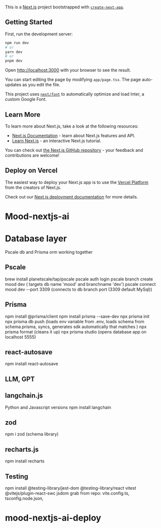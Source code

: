 This is a [Next.js](https://nextjs.org/) project bootstrapped with [`create-next-app`](https://github.com/vercel/next.js/tree/canary/packages/create-next-app).

## Getting Started

First, run the development server:

```bash
npm run dev
# or
yarn dev
# or
pnpm dev
```

Open [http://localhost:3000](http://localhost:3000) with your browser to see the result.

You can start editing the page by modifying `app/page.tsx`. The page auto-updates as you edit the file.

This project uses [`next/font`](https://nextjs.org/docs/basic-features/font-optimization) to automatically optimize and load Inter, a custom Google Font.

## Learn More

To learn more about Next.js, take a look at the following resources:

- [Next.js Documentation](https://nextjs.org/docs) - learn about Next.js features and API.
- [Learn Next.js](https://nextjs.org/learn) - an interactive Next.js tutorial.

You can check out [the Next.js GitHub repository](https://github.com/vercel/next.js/) - your feedback and contributions are welcome!

## Deploy on Vercel

The easiest way to deploy your Next.js app is to use the [Vercel Platform](https://vercel.com/new?utm_medium=default-template&filter=next.js&utm_source=create-next-app&utm_campaign=create-next-app-readme) from the creators of Next.js.

Check out our [Next.js deployment documentation](https://nextjs.org/docs/deployment) for more details.
# Mood-nextjs-ai

# Database layer
Pscale db and Prisma orm working together

## Pscale
brew install planetscale/tap/pscale
pscale auth login
pscale branch create mood dev
( targets db name 'mood' and branchname 'dev')
pscale connect mood dev --port 3309 
(connects to db branch port (3309 default MySql))

## Prisma
npm install @prisma/client
npm install prisma --save-dev
npx prisma init
npx prisma db push
(loads env variable from .env, loads schema from schema.prisma, syncs, generates sdk automatically that matches )
npx prisma format 
(cleans it up)
npx prisma studio
(opens database app on localhost 5555)


## react-autosave
npm install react-autosave

## LLM, GPT

## langchain.js
Python and Javascript versions
npm install langchain

## zod
npm i zod
(schema library)

## recharts.js
npm install recharts

## Testing
npm install @testing-library/jest-dom @testing-library/react vitest @vitejs/plugin-react-swc jsdom
grab from repo: vite.config.ts, tsconfig.node.json, 
# mood-nextjs-ai-deploy
